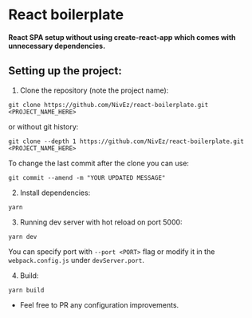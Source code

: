 # React boilerplate

#### React SPA setup without using create-react-app which comes with unnecessary dependencies.

## Setting up the project:
1. Clone the repository (note the project name):
```
git clone https://github.com/NivEz/react-boilerplate.git <PROJECT_NAME_HERE>
```
or without git history:
```
git clone --depth 1 https://github.com/NivEz/react-boilerplate.git <PROJECT_NAME_HERE>
```

To change the last commit after the clone you can use:
```
git commit --amend -m "YOUR UPDATED MESSAGE"
```

2. Install dependencies:
```
yarn
```

3. Running dev server with hot reload on port 5000:
```
yarn dev
```
You can specify port with `--port <PORT>` flag or modify it in the `webpack.config.js` under `devServer.port`.

4. Build:
```
yarn build
```


* Feel free to PR any configuration improvements.
